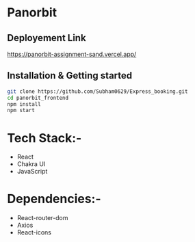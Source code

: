# Panorbit

## Deployement Link
https://panorbit-assignment-sand.vercel.app/

## Installation & Getting started

```bash
git clone https://github.com/Subham0629/Express_booking.git
cd panorbit_frontend
npm install
npm start
```


<h1 align="left">Tech Stack:-</h1>
<ul>
  <li>React</li>
   <li>Chakra UI</li>
  <li>JavaScript</li>
</ul>

<h1 align="left">Dependencies:-</h1>
<ul>
  <li>React-router-dom</li>
   <li>Axios</li>
   <li>React-icons</li>
</ul>
